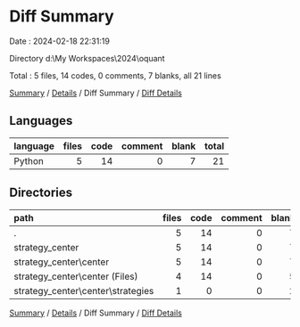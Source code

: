 # Diff Summary

Date : 2024-02-18 22:31:19

Directory d:\\My Workspaces\\2024\\oquant

Total : 5 files,  14 codes, 0 comments, 7 blanks, all 21 lines

[Summary](results.md) / [Details](details.md) / Diff Summary / [Diff Details](diff-details.md)

## Languages
| language | files | code | comment | blank | total |
| :--- | ---: | ---: | ---: | ---: | ---: |
| Python | 5 | 14 | 0 | 7 | 21 |

## Directories
| path | files | code | comment | blank | total |
| :--- | ---: | ---: | ---: | ---: | ---: |
| . | 5 | 14 | 0 | 7 | 21 |
| strategy_center | 5 | 14 | 0 | 7 | 21 |
| strategy_center\\center | 5 | 14 | 0 | 7 | 21 |
| strategy_center\\center (Files) | 4 | 14 | 0 | 5 | 19 |
| strategy_center\\center\\strategies | 1 | 0 | 0 | 2 | 2 |

[Summary](results.md) / [Details](details.md) / Diff Summary / [Diff Details](diff-details.md)